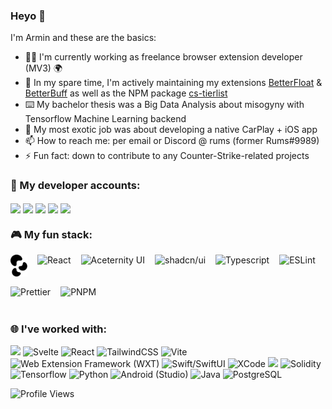 ### Heyo 👋

I'm Armin and these are the basics:

- 👨‍💻 I'm currently working as freelance browser extension developer (MV3) 🌍
- 🔭 In my spare time, I'm actively maintaining my extensions [BetterFloat](https://github.com/GODrums/BetterFloat) & [BetterBuff](https://github.com/GODrums/BetterBuff) as well as the NPM package [cs-tierlist](https://www.npmjs.com/package/cs-tierlist)
- ⌨️ My bachelor thesis was a Big Data Analysis about misogyny with Tensorflow Machine Learning backend
- 🌱 My most exotic job was about developing a native CarPlay + iOS app
- 📫 How to reach me: per email or Discord @ rums (former Rums#9989)
- ⚡ Fun fact: down to contribute to any Counter-Strike-related projects

### 🔗 My developer accounts:

<p align="left">
<a href="https://chrome.google.com/webstore/detail/betteresportal/iklnneabdldjlpgnpccikmcgnfedlnbi" target="blank"><img align="center" src="https://upload.wikimedia.org/wikipedia/commons/c/c5/Google_Chrome_Web_Store_icon_2015.svg" height="35" /></a>
<a href="https://addons.mozilla.org/en-US/firefox/user/18016139/" target="blank"><img align="center" src="https://upload.wikimedia.org/wikipedia/commons/a/a0/Firefox_logo%2C_2019.svg" height="35" /></a>
<a href="https://www.npmjs.com/~rums" target="blank"><img align="center" src="https://cdn.jsdelivr.net/gh/devicons/devicon/icons/npm/npm-original-wordmark.svg" height="35" /></a>
<a href="https://play.google.com/store/apps/developer?id=Armin+Stanitzok" target="blank"><img align="center" src="https://www.svgrepo.com/show/223032/playstore.svg" height="35" /></a>
<img align="center" src="https://www.svgrepo.com/show/353415/apple-app-store.svg" height="35" />

<br>

### 🎮 My fun stack:

<div style="display: flex; flex-direction: row; align-items: center; flex-wrap: wrap; gap: 1rem;">
<img align="center" src="./assets/plasmo.png" title="Plasmo" height="35">
<img align="center" src="https://api.iconify.design/logos:react.svg?color=%23888888" title="React" height="35">
<img align="center" src="https://avatars.githubusercontent.com/u/139895814?s=48&v=4" title="Aceternity UI" height="35">
<img align="center" src="https://ui.aceternity.com/_next/image?url=%2Flogo.png&w=64&q=75" title="shadcn/ui" height="35">
<img align="center" src="https://icongr.am/devicon/typescript-original.svg?size=128&color=currentColor" title="Typescript" height="35">
<img align="center" src="https://api.iconify.design/logos:eslint.svg?color=%23888888" title="ESLint" height="35">
<img align="center" src="https://api.iconify.design/logos:prettier.svg?color=%23888888" title="Prettier" height="35">
<img align="center" src="https://api.iconify.design/devicon:pnpm.svg" title="PNPM" height="35"/>
</div>

### 🌐 I've worked with:

<p align="left">
<img src="https://cdn.jsdelivr.net/gh/devicons/devicon/icons/typescript/typescript-original.svg" height="35"/>
<img src="https://cdn.jsdelivr.net/gh/devicons/devicon/icons/svelte/svelte-original.svg" title="Svelte" height="35" />
<img src="https://cdn.jsdelivr.net/gh/devicons/devicon/icons/react/react-original.svg" title="React" height="35"/>
<img src="https://api.iconify.design/skill-icons:tailwindcss-dark.svg?color=%23888888" title="TailwindCSS" height="35"/>
<img src="https://api.iconify.design/vscode-icons:file-type-vite.svg" title="Vite" height="35"/>
<img src="https://wxt.dev/logo.svg" title="Web Extension Framework (WXT)" height="35"/>
<img src="https://cdn.jsdelivr.net/gh/devicons/devicon/icons/swift/swift-original.svg" title="Swift/SwiftUI" height="35"/>
<img src="https://cdn.jsdelivr.net/gh/devicons/devicon/icons/xcode/xcode-original.svg" title="XCode" height="35"/>
<img src="https://cdn.jsdelivr.net/gh/devicons/devicon/icons/vscode/vscode-original.svg" height="35"/>
<img src="https://cdn.jsdelivr.net/gh/devicons/devicon/icons/solidity/solidity-original.svg" title="Solidity" height="35"/>
<img src="https://cdn.jsdelivr.net/gh/devicons/devicon/icons/tensorflow/tensorflow-original.svg" title="Tensorflow" height="35"/>
<img src="https://cdn.jsdelivr.net/gh/devicons/devicon/icons/python/python-original.svg" title="Python" height="35"/>
<img src="https://cdn.jsdelivr.net/gh/devicons/devicon/icons/android/android-original.svg" title="Android (Studio)" height="35"/>
<img src="https://cdn.jsdelivr.net/gh/devicons/devicon/icons/java/java-original.svg" title="Java" height="35"/>
<img src="https://cdn.jsdelivr.net/gh/devicons/devicon/icons/postgresql/postgresql-original.svg" title="PostgreSQL" height="35"/>

          
![Profile Views](https://komarev.com/ghpvc/?username=GODrums&color=blue)
